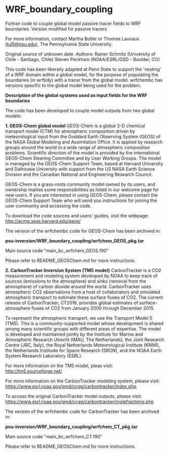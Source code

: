 # WRF_boundary_coupling

Fortran code to couple global model passive tracer fields to WRF boundaries. Version modified for passive tracers

For more information, contact Martha Butler or Thomas Lauvaux (tul5@psu.edu), The Pennsylvania State University.

Original source of unknown date. Authors: Rainer Schmitz (University of Chile - Santiago, Chile) Steven Peckham (NOAA/ESRL/GSD - Boulder, CO)

This code has been liberally adapted at Penn State to support the 'nesting' of a WRF domain within a global model, for the purpose of populating the boundaries (in wrfbdy) with a tracer from the global model. wrfchembc has versions specific to the global model being used for the problem. 




**Description of the global systems used as input fields for the WRF boundaries**

The code has been developed to couple model outputs from two global models:

  **1. GEOS-Chem global model**
GEOS-Chem is a global 3-D chemical transport model (CTM) for atmospheric composition driven by meteorological input from the Goddard Earth Observing System (GEOS) of the NASA Global Modeling and Assimilation Office. It is applied by research groups around the world to a wide range of atmospheric composition problems. Scientific direction of the model is provided by the international GEOS-Chem Steering Committee and by User Working Groups. The model is managed by the GEOS-Chem Support Team, based at Harvard University and Dalhousie University with support from the US NASA Earth Science Division and the Canadian National and Engineering Research Council.

GEOS-Chem is a grass-roots community model owned by its users, and ownership implies some responsibilities as listed in our welcome page for new users. If you are interested in using GEOS-Chem, please contact the GEOS-Chem Support Team who will send you instructions for joining the user community and accessing the code.

To download the code sources and users' guides, visit the webpage: 
http://acmg.seas.harvard.edu/geos/

The version of the wrfchembc code for GEOS-Chem has been archived in:

**psu-inversion/WRF_boundary_coupling/wrfchem_GEOS_pkg.tar**

Main source code "main_bc_wrfchem_GEOS.f90"

Please refer to README_GEOSChem.md for more instructions.

  **2. CarbonTracker Inversion System (TM5 model)**
CarbonTracker is a CO2 measurement and modeling system developed by NOAA to keep track of sources (emissions to the atmosphere) and sinks (removal from the atmosphere) of carbon dioxide around the world. CarbonTracker uses atmospheric CO2 observations from a host of collaborators and simulated atmospheric transport to estimate these surface fluxes of CO2. The current release of CarbonTracker, CT2016, provides global estimates of surface-atmosphere fluxes of CO2 from January 2000 through December 2015.

To represent the atmospheric transport, we use the Transport Model 5 (TM5). This is a community-supported model whose development is shared among many scientific groups with different areas of expertise. The model is developed and maintained jointly by the Institute for Marine and Atmospheric Research Utrecht (IMAU, The Netherlands), the Joint Research Centre (JRC, Italy), the Royal Netherlands Meteorological Institute (KNMI), the Netherlands Institude for Space Research (SRON), and the NOAA Earth System Research Laboratory (ESRL). 

For more information on the TM5 model, pleas visit:
http://tm5.sourceforge.net/

For more information on the CarbonTracker modeling system, please visit:
https://www.esrl.noaa.gov/gmd/ccgg/carbontracker/index.php

To access the original CarbonTracker model outputs, please visit:
https://www.esrl.noaa.gov/gmd/ccgg/carbontracker/molefractions.php

The version of the wrfchembc code for CarbonTracker has been archived in:

**psu-inversion/WRF_boundary_coupling/wrfchem_CT_pkg.tar**

Main source code "main_bc_wrfchem_CT.f90"

Please refer to README_GEOSChem.md for more instructions.

